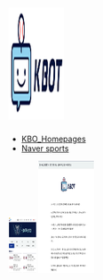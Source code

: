 #  <img src="./img/logo.png" width="100" height="200">

- [KBO_Homepages](https://www.koreabaseball.com/Futures/KBot/List.aspx)
- [Naver sports](https://sports.news.naver.com/kbaseball/club/postList.nhn?expertId=515&page=2)

<img src="./img/KBO_Homepage.png" width="50" height="100"> <img src="./img/articles.png" width="100" height="200">
